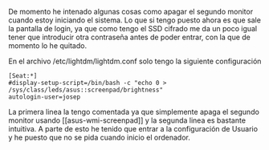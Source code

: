 De momento he intenado algunas cosas como apagar el segundo monitor cuando estoy iniciando el sistema. Lo que si tengo puesto ahora es que sale la pantalla de login, ya que como tengo el SSD cifrado me da un poco igual tener que introducir otra contraseña antes de poder entrar, con la que de momento lo he quitado.

En el archivo /etc/lightdm/lightdm.conf solo tengo la siguiente configuración
```lightdm
[Seat:*]
#display-setup-script=/bin/bash -c "echo 0 > /sys/class/leds/asus::screenpad/brightness"
autologin-user=josep
```
La primera linea la tengo comentada ya que simplemente apaga el segundo monitor usando [[asus-wmi-screenpad]] y la segunda linea es bastante intuitiva. A parte de esto he tenido que entrar a la configuración de Usuario y he puesto que no se pida cuando inicio el ordenador.